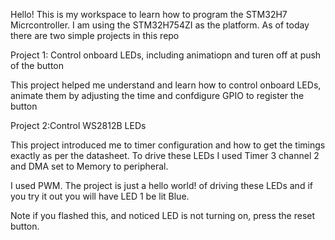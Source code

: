 Hello!
This is my workspace to learn how to program the STM32H7 Micrcontroller.
I am using the STM32H754ZI as the platform.
As of today there are two simple projects in this repo

Project 1: Control onboard LEDs, including animatiopn and turen off at push of the button

This project helped me understand and learn how to control onboard LEDs, animate them by adjusting the time and confdigure GPIO to register the button


Project 2:Control WS2812B LEDs

This project introduced me to timer configuration and how to get the timings exactly as per the datasheet.
To drive these LEDs I used Timer 3 channel 2 and DMA set to Memory to peripheral.

I used PWM. The project is just a hello world! of driving these LEDs and if you try it out you will have LED 1 be lit Blue.

Note if you flashed this, and noticed LED is not turning on, press the reset button. 
